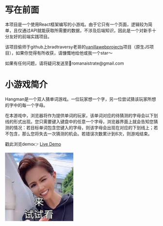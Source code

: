 # 写在前面
<p>
本项目是一个使用React框架编写的小游戏。由于它只有一个页面，逻辑较为简单，且仅通过API就能获取所需要的数据，不涉及后端知识，因此是一个对新手十分友好的前端实践项目。</p>
    
该项目偷师于github上bradtraversy老哥的[vanillawebprojects](https://github.com/bradtraversy/vanillawebprojects)项目（原生JS项目），如果你觉得有所收获，请慷慨地给他或我一个star～
    
<p>如果有任何问题，请将疑问发送至📮romanaistrate@gmail.com</p>


# 小游戏简介
<p>
Hangman是一个双人猜单词游戏。一位玩家想一个字，另一位尝试猜该玩家所想的字中的每一个字母。</p>

<p>在本游戏中，浏览器将作为提供单词的玩家，该单词对应的待猜测的字母会以下划线的形式出现。您只需要键入键盘中的任意一个字母，浏览器界面上就会告知您猜测的情况：若目标单词包含您键入的字母，则该字母会出现在对应的下划线上；若不包含，那么您将失去一次猜测的机会。若错误次数累计到6次，则游戏结束。</p>

戳此浏览demo👉 [Live Demo](http://1.117.58.8/)




![image](https://github.com/Aokaihua/React-based-Hangman-Game/blob/master/src/image/Meiyouji.jpg)